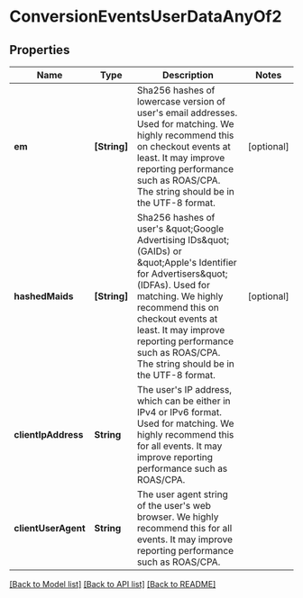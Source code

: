# ConversionEventsUserDataAnyOf2

## Properties
Name | Type | Description | Notes
------------ | ------------- | ------------- | -------------
**em** | **[String]** | Sha256 hashes of lowercase version of user&#39;s email addresses. Used for matching. We highly recommend this on checkout events at least. It may improve reporting performance such as ROAS/CPA. The string should be in the UTF-8 format. | [optional] 
**hashedMaids** | **[String]** | Sha256 hashes of user&#39;s \&quot;Google Advertising IDs\&quot; (GAIDs) or \&quot;Apple&#39;s Identifier for Advertisers\&quot; (IDFAs). Used for matching. We highly recommend this on checkout events at least. It may improve reporting performance such as ROAS/CPA. The string should be in the UTF-8 format. | [optional] 
**clientIpAddress** | **String** | The user&#39;s IP address, which can be either in IPv4 or IPv6 format. Used for matching. We highly recommend this for all events. It may improve reporting performance such as ROAS/CPA. | 
**clientUserAgent** | **String** | The user agent string of the user&#39;s web browser. We highly recommend this for all events. It may improve reporting performance such as ROAS/CPA. | 

[[Back to Model list]](../README.md#documentation-for-models) [[Back to API list]](../README.md#documentation-for-api-endpoints) [[Back to README]](../README.md)


